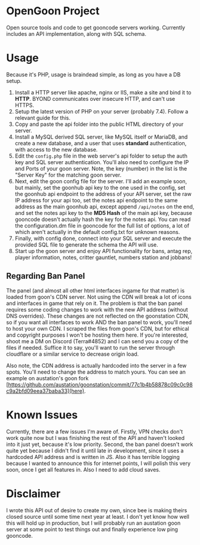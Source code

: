 # OpenGoon Project
Open source tools and code to get gooncode servers working. Currently includes an API implementation, along with SQL schema.

# Usage
Because it's PHP, usage is braindead simple, as long as you have a DB setup.
1. Install a HTTP server like apache, nginx or IIS, make a site and bind it to **HTTP**. BYOND communicates over insecure HTTP, and can't use HTTPS.
2. Setup the latest version of PHP on your server (probably 7.4). Follow a relevant guide for this.
3. Copy and paste the api folder into the public HTML directory of your server.
4. Install a MySQL derived SQL server, like MySQL itself or MariaDB, and create a new database, and a user that uses **standard** authentication, with access to the new database.
5. Edit the `config.php` file in the web server's api folder to setup the auth key and SQL server authentication. You'll also need to configure the IP and Ports of your goon server. Note, the key (number) in the list is the "Server Key" for the matching goon server.
6. Next, edit the goon config file for the server. I'll add an example soon, but mainly, set the goonhub api key to the one used in the config, set the goonhub api endpoint to the address of your API server, set the raw IP address for your api too, set the notes api endpoint to the same address as the main goonhub api, except append `/api/notes` on the end, and set the notes api key to the **MD5 Hash** of the main api key, because gooncode doesn't actually hash the key for the notes api. You can read the configuration.dm file in gooncode for the full list of options, a lot of which aren't actually in the default config.txt for unknown reasons.
7. Finally, with config done, connect into your SQL server and execute the provided SQL file to generate the schema the API will use.
8. Start up the goon server and enjoy API functionality for bans, antag rep, player information, notes, critter gauntlet, numbers station and jobbans!

## Regarding Ban Panel
The panel (and almost all other html interfaces ingame for that matter) is loaded from goon's CDN server.
Not using the CDN will break a lot of icons and interfaces in game that rely on it.
The problem is that the ban panel requires some coding changes to work with the new API address (without DNS overrides).
These changes are not reflected on the goonstation CDN, so if you want all interfaces to work AND the ban panel to work, you'll need to host your own CDN.
I scraped the files from goon's CDN, but for ethical and copyright purposes I won't be hosting them here. If you're interested, shoot me a DM on Discord (Terra#4852) and I can send you a copy of the files if needed.
Suffice it to say, you'll want to run the server through cloudflare or a similar service to decrease origin load.

Also note, the CDN address is actually hardcoded into the server in a few spots. You'll need to change the address to match yours. You can see an example on austation's goon fork [https://github.com/austation/goonstation/commit/77c1b4b58878c09c0c98c9a2bfd09eea37baba33](here).

# Known Issues
Currently, there are a few issues I'm aware of. Firstly, VPN checks don't work quite now but I was finishing the rest of the API and haven't looked into it just yet, because it's low priority. Second, the ban panel doesn't work quite yet because I didn't find it until late in development, since it uses a hardcoded API address and is written in JS. Also it has terrible logging because I wanted to announce this for internet points, I will polish this very soon, once I get all features in. Also I need to add cloud saves.

# Disclaimer
I wrote this API out of desire to create my own, since bee is making theirs closed source until some time next year at least. I don't yet know how well this will hold up in production, but I will probably run an austation goon server at some point to test things out and finally experience low ping gooncode.
